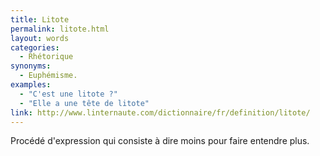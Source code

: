 ```yaml
---
title: Litote
permalink: litote.html
layout: words
categories:
  - Rhétorique
synonyms:
  - Euphémisme.
examples:
  - "C'est une litote ?"
  - "Elle a une tête de litote"
link: http://www.linternaute.com/dictionnaire/fr/definition/litote/
---
```


Procédé d'expression qui consiste à dire moins pour faire entendre plus.

